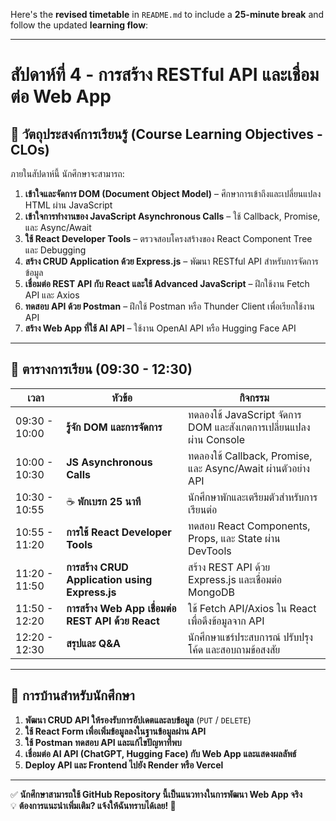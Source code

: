 Here's the **revised timetable** in `README.md` to include a **25-minute break** and follow the updated **learning flow**:

---

# **สัปดาห์ที่ 4 - การสร้าง RESTful API และเชื่อมต่อ Web App**

## **📌 วัตถุประสงค์การเรียนรู้ (Course Learning Objectives - CLOs)**

ภายในสัปดาห์นี้ นักศึกษาจะสามารถ:

1. **เข้าใจและจัดการ DOM (Document Object Model)** – ศึกษาการเข้าถึงและเปลี่ยนแปลง HTML ผ่าน JavaScript  
2. **เข้าใจการทำงานของ JavaScript Asynchronous Calls** – ใช้ Callback, Promise, และ Async/Await  
3. **ใช้ React Developer Tools** – ตรวจสอบโครงสร้างของ React Component Tree และ Debugging  
4. **สร้าง CRUD Application ด้วย Express.js** – พัฒนา RESTful API สำหรับการจัดการข้อมูล  
5. **เชื่อมต่อ REST API กับ React และใช้ Advanced JavaScript** – ฝึกใช้งาน Fetch API และ Axios  
6. **ทดสอบ API ด้วย Postman** – ฝึกใช้ Postman หรือ Thunder Client เพื่อเรียกใช้งาน API  
7. **สร้าง Web App ที่ใช้ AI API** – ใช้งาน OpenAI API หรือ Hugging Face API  

---

## **📍 ตารางการเรียน (09:30 - 12:30)**
| เวลา               | หัวข้อ                                                   | กิจกรรม                                                              |
|------------------|--------------------------------------------------------|---------------------------------------------------------------------|
| 09:30 - 10:00   | **รู้จัก DOM และการจัดการ**                              | ทดลองใช้ JavaScript จัดการ DOM และสังเกตการเปลี่ยนแปลงผ่าน Console |
| 10:00 - 10:30   | **JS Asynchronous Calls**                               | ทดลองใช้ Callback, Promise, และ Async/Await ผ่านตัวอย่าง API      |
| 10:30 - 10:55   | ☕ **พักเบรก 25 นาที**                                  | นักศึกษาพักและเตรียมตัวสำหรับการเรียนต่อ                         |
| 10:55 - 11:20   | **การใช้ React Developer Tools**                        | ทดสอบ React Components, Props, และ State ผ่าน DevTools             |
| 11:20 - 11:50   | **การสร้าง CRUD Application using Express.js**          | สร้าง REST API ด้วย Express.js และเชื่อมต่อ MongoDB                |
| 11:50 - 12:20   | **การสร้าง Web App เชื่อมต่อ REST API ด้วย React**      | ใช้ Fetch API/Axios ใน React เพื่อดึงข้อมูลจาก API                 |
| 12:20 - 12:30   | **สรุปและ Q&A**                                        | นักศึกษาแชร์ประสบการณ์ ปรับปรุงโค้ด และสอบถามข้อสงสัย             |
---

## **📌 การบ้านสำหรับนักศึกษา**
1. **พัฒนา CRUD API ให้รองรับการอัปเดตและลบข้อมูล** (`PUT` / `DELETE`)  
2. **ใช้ React Form เพื่อเพิ่มข้อมูลลงในฐานข้อมูลผ่าน API**  
3. **ใช้ Postman ทดสอบ API และแก้ไขปัญหาที่พบ**  
4. **เชื่อมต่อ AI API (ChatGPT, Hugging Face) กับ Web App และแสดงผลลัพธ์**  
5. **Deploy API และ Frontend ไปยัง Render หรือ Vercel**  

---

✅ **นักศึกษาสามารถใช้ GitHub Repository นี้เป็นแนวทางในการพัฒนา Web App จริง**  
💡 **ต้องการแนะนำเพิ่มเติม? แจ้งให้ฉันทราบได้เลย! 🚀**
